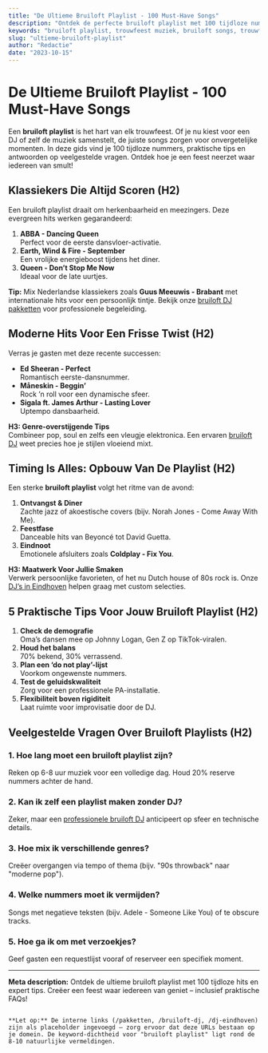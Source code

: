 ```yaml
---
title: "De Ultieme Bruiloft Playlist - 100 Must-Have Songs"
description: "Ontdek de perfecte bruiloft playlist met 100 tijdloze nummers en praktische tips om jouw trouwdag onvergetelijk te maken. Ideaal voor elke feestfase!"
keywords: "bruiloft playlist, trouwfeest muziek, bruiloft songs, trouwfeest playlist"
slug: "ultieme-bruiloft-playlist"
author: "Redactie"
date: "2023-10-15"
---
```


# De Ultieme Bruiloft Playlist - 100 Must-Have Songs

Een **bruiloft playlist** is het hart van elk trouwfeest. Of je nu kiest voor een DJ of zelf de muziek samenstelt, de juiste songs zorgen voor onvergetelijke momenten. In deze gids vind je 100 tijdloze nummers, praktische tips en antwoorden op veelgestelde vragen. Ontdek hoe je een feest neerzet waar iedereen van smult!

## Klassiekers Die Altijd Scoren (H2)
Een bruiloft playlist draait om herkenbaarheid en meezingers. Deze evergreen hits werken gegarandeerd:

1. **ABBA - Dancing Queen**  
   Perfect voor de eerste dansvloer-activatie.  
2. **Earth, Wind & Fire - September**  
   Een vrolijke energieboost tijdens het diner.  
3. **Queen - Don’t Stop Me Now**  
   Ideaal voor de late uurtjes.  

**Tip:** Mix Nederlandse klassiekers zoals **Guus Meeuwis - Brabant** met internationale hits voor een persoonlijk tintje. Bekijk onze [bruiloft DJ pakketten](/pakketten) voor professionele begeleiding.

## Moderne Hits Voor Een Frisse Twist (H2)
Verras je gasten met deze recente successen:

- **Ed Sheeran - Perfect**  
  Romantisch eerste-dansnummer.  
- **Måneskin - Beggin’**  
  Rock ’n roll voor een dynamische sfeer.  
- **Sigala ft. James Arthur - Lasting Lover**  
  Uptempo dansbaarheid.  

**H3: Genre-overstijgende Tips**  
Combineer pop, soul en zelfs een vleugje elektronica. Een ervaren [bruiloft DJ](/bruiloft-dj) weet precies hoe je stijlen vloeiend mixt.

## Timing Is Alles: Opbouw Van De Playlist (H2)
Een sterke **bruiloft playlist** volgt het ritme van de avond:

1. **Ontvangst & Diner**  
   Zachte jazz of akoestische covers (bijv. Norah Jones - Come Away With Me).  
2. **Feestfase**  
   Danceable hits van Beyoncé tot David Guetta.  
3. **Eindnoot**  
   Emotionele afsluiters zoals **Coldplay - Fix You**.  

**H3: Maatwerk Voor Jullie Smaken**  
Verwerk persoonlijke favorieten, of het nu Dutch house of 80s rock is. Onze [DJ’s in Eindhoven](/dj-eindhoven) helpen graag met custom selecties.

## 5 Praktische Tips Voor Jouw Bruiloft Playlist (H2)
1. **Check de demografie**  
   Oma’s dansen mee op Johnny Logan, Gen Z op TikTok-viralen.  
2. **Houd het balans**  
   70% bekend, 30% verrassend.  
3. **Plan een ‘do not play’-lijst**  
   Voorkom ongewenste nummers.  
4. **Test de geluidskwaliteit**  
   Zorg voor een professionele PA-installatie.  
5. **Flexibiliteit boven rigiditeit**  
   Laat ruimte voor improvisatie door de DJ.  

## Veelgestelde Vragen Over Bruiloft Playlists (H2)

### 1. Hoe lang moet een bruiloft playlist zijn?  
Reken op 6-8 uur muziek voor een volledige dag. Houd 20% reserve nummers achter de hand.

### 2. Kan ik zelf een playlist maken zonder DJ?  
Zeker, maar een [professionele bruiloft DJ](/bruiloft-dj) anticipeert op sfeer en technische details.

### 3. Hoe mix ik verschillende genres?  
Creëer overgangen via tempo of thema (bijv. "90s throwback" naar "moderne pop").

### 4. Welke nummers moet ik vermijden?  
Songs met negatieve teksten (bijv. Adele - Someone Like You) of te obscure tracks.

### 5. Hoe ga ik om met verzoekjes?  
Geef gasten een requestlijst vooraf of reserveer een specifiek moment.

---

**Meta description:** Ontdek de ultieme bruiloft playlist met 100 tijdloze hits en expert tips. Creëer een feest waar iedereen van geniet – inclusief praktische FAQs!
```

**Let op:** De interne links (/pakketten, /bruiloft-dj, /dj-eindhoven) zijn als placeholder ingevoegd – zorg ervoor dat deze URLs bestaan op je domein. De keyword-dichtheid voor "bruiloft playlist" ligt rond de 8-10 natuurlijke vermeldingen.
